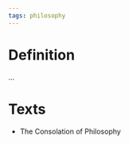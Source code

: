 ```yaml
---
tags: philosophy
---
```


# Definition

...

# Texts
- The Consolation of Philosophy

[^1]: [Introduction to Philosophy](zotero://open-pdf/library/items/M84L5RRJ?page=133)